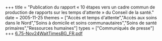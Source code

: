 +++
title = "Publication du rapport « 10 étapes vers un cadre commun de production de rapports sur les temps d'attente » du Conseil de la santé."
date = 2005-11-25
themes = ["Accès et temps d'attente","Accès aux soins dans le Nord","Soins à domicile et soins communautaires","Soins de santé primaires","Ressources humaines"]
types = ["Communiqués de presse"]
+++
[6.75-Nov24WaitTimesBG_FR.pdf](/files/6.75-Nov24WaitTimesBG_FR.pdf)
